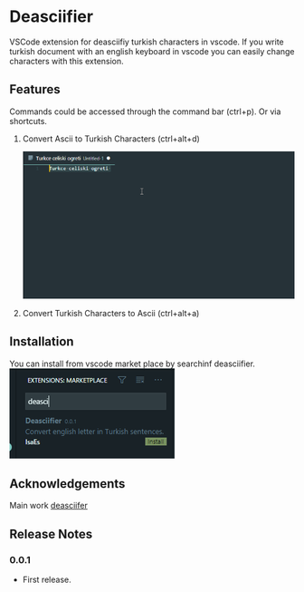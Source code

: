 # Deasciifier

VSCode extension for deasciifiy turkish characters in vscode. If you write turkish document with an english keyboard in vscode you can easily change characters with this extension.

## Features

Commands could be accessed through the command bar (ctrl+p). Or via shortcuts.

1. Convert Ascii to Turkish Characters (ctrl+alt+d)

    ![Deascii](.asset/deascii.gif)

2. Convert Turkish Characters to Ascii (ctrl+alt+a)

## Installation

You can install from vscode market place by searchinf deasciifier.
    ![Marketplace](.asset/marketplace.png)

## Acknowledgements

Main work [deasciifer](https://github.com/meacer/deasciifier)

## Release Notes

### 0.0.1

* First release.

